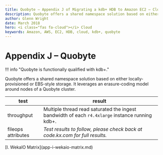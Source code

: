 ```yaml
---
title: Quobyte – Appendix J of Migrating a kdb+ HDB to Amazon EC2 – Cloud – kdb+ and q documentation
description: Quobyte offers a shared namespace solution based on either locally-provisioned or EBS-style storage. It leverages an erasure-coding model around nodes of a Quobyte cluster.
author: Glenn Wright
date: March 2018
hero: <i class="fas fa-cloud"></i> Cloud
keywords: Amazon, AWS, EC2, HDB, cloud, kdb+, quobyte
---
```

# Appendix J – Quobyte 



!!! info "Quobyte is functionally qualified with kdb+."

Quobyte offers a shared namespace solution based on either locally-provisioned or EBS-style storage. 
It leverages an erasure-coding model around nodes of a Quobyte cluster.

test | result
-----|-------
throughput | Multiple thread read saturated the ingest bandwidth of each `r4.4xlarge` instance running kdb+.
fileops attributes | _Test results to follow, please check back at code.kx.com for full results._



<div class="kx-nav" markdown="1">
<div class="kx-nav-prev">[I. WekaIO Matrix](app-i-wekaio-matrix.md)</div>
</div>
